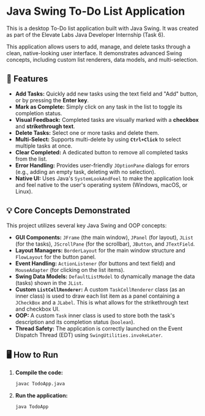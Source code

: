 # Java Swing To-Do List Application

This is a desktop To-Do list application built with Java Swing. It was created as part of the Elevate Labs Java Developer Internship (Task 6).

This application allows users to add, manage, and delete tasks through a clean, native-looking user interface. It demonstrates advanced Swing concepts, including custom list renderers, data models, and multi-selection.




## 🚀 Features

* **Add Tasks:** Quickly add new tasks using the text field and "Add" button, or by pressing the **Enter key**.
* **Mark as Complete:** Simply click on any task in the list to toggle its completion status.
* **Visual Feedback:** Completed tasks are visually marked with a **checkbox** and **strikethrough text**.
* **Delete Tasks:** Select one or more tasks and delete them.
* **Multi-Select:** Supports multi-delete by using **`Ctrl+Click`** to select multiple tasks at once.
* **Clear Completed:** A dedicated button to remove all completed tasks from the list.
* **Error Handling:** Provides user-friendly `JOptionPane` dialogs for errors (e.g., adding an empty task, deleting with no selection).
* **Native UI:** Uses Java's `SystemLookAndFeel` to make the application look and feel native to the user's operating system (Windows, macOS, or Linux).

## 💡 Core Concepts Demonstrated

This project utilizes several key Java Swing and OOP concepts:

* **GUI Components:** `JFrame` (the main window), `JPanel` (for layout), `JList` (for the tasks), `JScrollPane` (for the scrollbar), `JButton`, and `JTextField`.
* **Layout Managers:** `BorderLayout` for the main window structure and `FlowLayout` for the button panel.
* **Event Handling:** `ActionListener` (for buttons and text field) and `MouseAdapter` (for clicking on the list items).
* **Swing Data Models:** `DefaultListModel` to dynamically manage the data (tasks) shown in the `JList`.
* **Custom `ListCellRenderer`:** A custom `TaskCellRenderer` class (as an inner class) is used to draw each list item as a panel containing a `JCheckBox` and a `JLabel`. This is what allows for the strikethrough text and checkbox UI.
* **OOP:** A custom `Task` inner class is used to store both the task's description and its completion status (`boolean`).
* **Thread Safety:** The application is correctly launched on the Event Dispatch Thread (EDT) using `SwingUtilities.invokeLater`.

## 🖥️ How to Run

1.  **Compile the code:**
    ```sh
    javac TodoApp.java
    ```

2.  **Run the application:**
    ```sh
    java TodoApp
    ```
